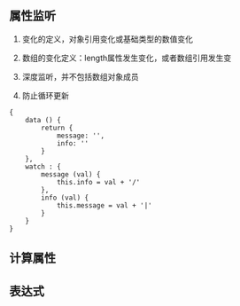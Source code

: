 

## 属性监听

1. 变化的定义，对象引用变化或基础类型的数值变化
2. 数组的变化定义：length属性发生变化，或者数组引用发生变
3. 深度监听，并不包括数组对象成员

4. 防止循环更新


```
{
    data () {
        return {
            message: '',
            info: ''
        }
    },
    watch : {
        message (val) {
            this.info = val + '/'
        },
        info (val) {
            this.message = val + '|'
        }
    }
}
```



## 计算属性



## 表达式





